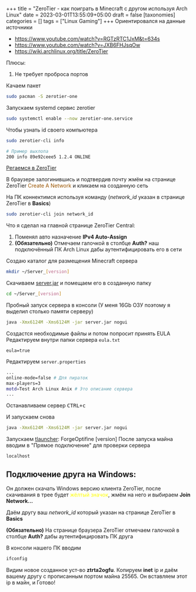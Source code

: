 +++
title = "ZeroTier - как поиграть в Minecraft с другом используя Arch Linux"
date = 2023-03-01T13:55:09+05:00
draft = false
[taxonomies]
categories = []
tags = ["Linux Gaming"]
+++
Ориентировался на данные источники

* https://www.youtube.com/watch?v=RGTzRTC1JxM&t=634s
* https://www.youtube.com/watch?v=JXB6FHJsqOw
* https://wiki.archlinux.org/title/ZeroTier

Плюсы:
1. Не требует проброса портов

Качаем пакет
```bash
sudo pacman -S zerotier-one
```

Запускаем systemd сервис zerotier
```bash
sudo systemctl enable --now zerotier-one.service
```

Чтобы узнать id своего компьютера
```bash
sudo zerotier-cli info
```
```sh
# Пример выхлопа
200 info 89e92ceee5 1.2.4 ONLINE
```
[Регаемся в ZeroTier](https://www.zerotier.com/)

В браузере залогинившись и подтвердив почту жмём на странице ZeroTier <span style="color:#9a5500">Create A Network</span> и кликаем на созданную сеть

На ПК коннектимся используя команду
(*network_id* указан в странице ZeroTier в **Basics**)
```bash
sudo zerotier-cli join network_id
```

Что я сделал на главной странице ZeroTier Central:
1. Поменял авто назначение **IPv4 Auto-Assign**
2. **(Обязательно)** Отмечаем галочкой в столбце **Auth?** наш подключённый ПК Arch Linux дабы аутентифицировать его в сети

Создаю каталог для размещения Minecraft сервера
```bash
mkdir ~/Server_[version]
```
Скачиваем [server.jar](https://www.minecraft.net/ru-ru/download/server) и помещаем его в созданную папку
```bash
cd ~/Server_[version]
```

Пробный запуск сервера в консоли (У меня 16Gb ОЗУ поэтому я выделил столько памяти серверу)
```bash
java -Xmx6124M -Xms6124M -jar server.jar nogui
```

Создастся необходимые файлы и потом попросит принять EULA
Редактируем внутри папки сервера `eula.txt`
```
eula=true
```
Редактируем `server.properties`
```bash
...
online-mode=false # Для пираток
max-players=3
motd=Test Arch Linux Anix # Это описание сервера
...
```

Останавливаем сервер
<kbd><kbd>CTRL</kbd>+<kbd>c

И запускаем снова
```bash
java -Xmx6124M -Xms6124M -jar server.jar nogui
```

Запускаем [tlauncher](https://aur.archlinux.org/packages/tlauncher): ForgeOptifine [version]
После запуска майна вводим в "Прямое подключение" для проверки сервера
```
localhost
```
## Подключение друга на Windows:
Он должен скачать Windows версию клиента ZeroTier, после скачивания в трее будет <span style="color:yellow">жёлтый значок</span>, жмём на него и выбираем **Join Network...**

Даём другу ваш *network_id* который указан на странице ZeroTier в **Basics**

**(Обязательно)** На странице браузера ZeroTier отмечаем галочкой в столбце **Auth?** дабы аутентифицировать ПК друга

В консоли нашего ПК вводим
```bash
ifconfig
```

Видим новое созданное уст-во **ztrta2ogfu**.
Копируем **inet** ip и даём вашему другу с прописанным портом майна 25565.
Он вставляем этот ip в майн, и Готово!

